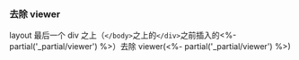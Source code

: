 ### 去除 viewer

layout 最后一个 div 之上（`</body>`之上的`</div>`之前插入的<%- partial('\_partial/viewer') %>）去除 viewer(<%- partial('\_partial/viewer') %>)
